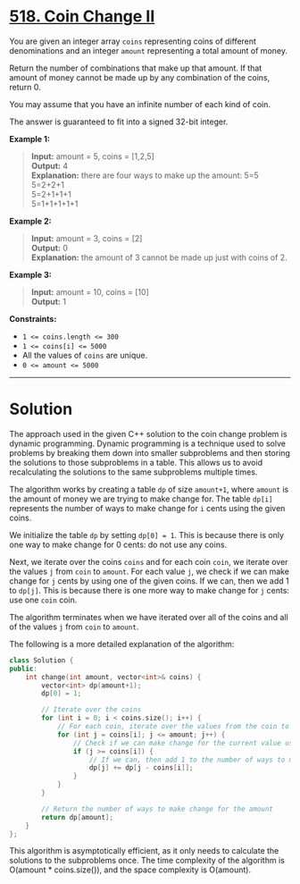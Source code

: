 # [518. Coin Change II](https://leetcode.com/problems/coin-change-ii/)

You are given an integer array `coins` representing coins of different denominations and an integer `amount` representing a total amount of money.

Return the number of combinations that make up that amount. If that amount of money cannot be made up by any combination of the coins, return 0.

You may assume that you have an infinite number of each kind of coin.

The answer is guaranteed to fit into a signed 32-bit integer.

**Example 1:**

>**Input:** amount = 5, coins = [1,2,5]<br>
**Output:** 4<br>
**Explanation:** there are four ways to make up the amount:
5=5<br>
5=2+2+1<br>
5=2+1+1+1<br>
5=1+1+1+1+1

**Example 2:**

>**Input:** amount = 3, coins = [2]<br>
**Output:** 0<br>
**Explanation:** the amount of 3 cannot be made up just with coins of 2.

**Example 3:**

>**Input:** amount = 10, coins = [10]<br>
**Output:** 1
 

**Constraints:**

- `1 <= coins.length <= 300`
- `1 <= coins[i] <= 5000`
- All the values of `coins` are unique.
- `0 <= amount <= 5000`
---
# Solution

The approach used in the given C++ solution to the coin change problem is dynamic programming. Dynamic programming is a technique used to solve problems by breaking them down into smaller subproblems and then storing the solutions to those subproblems in a table. This allows us to avoid recalculating the solutions to the same subproblems multiple times.

The algorithm works by creating a table `dp` of size `amount+1`, where `amount` is the amount of money we are trying to make change for. The table `dp[i]` represents the number of ways to make change for `i` cents using the given coins.

We initialize the table `dp` by setting `dp[0] = 1`. This is because there is only one way to make change for 0 cents: do not use any coins.

Next, we iterate over the coins `coins` and for each coin `coin`, we iterate over the values `j` from `coin` to `amount`. For each value `j`, we check if we can make change for `j` cents by using one of the given coins. If we can, then we add 1 to `dp[j]`. This is because there is one more way to make change for `j` cents: use one `coin` coin.

The algorithm terminates when we have iterated over all of the coins and all of the values `j` from `coin` to `amount`.

The following is a more detailed explanation of the algorithm:

```c++
class Solution {
public:
    int change(int amount, vector<int>& coins) {
        vector<int> dp(amount+1);
        dp[0] = 1;

        // Iterate over the coins
        for (int i = 0; i < coins.size(); i++) {
            // For each coin, iterate over the values from the coin to the amount
            for (int j = coins[i]; j <= amount; j++) {
                // Check if we can make change for the current value using the current coin
                if (j >= coins[i]) {
                    // If we can, then add 1 to the number of ways to make change for the current value
                    dp[j] += dp[j - coins[i]];
                }
            }
        }

        // Return the number of ways to make change for the amount
        return dp[amount];
    }
};
```

This algorithm is asymptotically efficient, as it only needs to calculate the solutions to the subproblems once. The time complexity of the algorithm is O(amount * coins.size()), and the space complexity is O(amount).